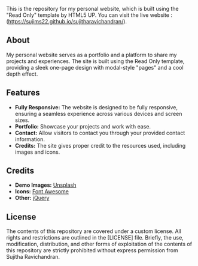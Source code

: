 
This is the repository for my personal website, which is built using the "Read Only" template by HTML5 UP. You can visit the live website : (https://sujims22.github.io/sujitharavichandran/).

## About

My personal website serves as a portfolio and a platform to share my projects and experiences. The site is built using the Read Only template, providing a sleek one-page design with modal-style "pages" and a cool depth effect.

## Features

- **Fully Responsive:** The website is designed to be fully responsive, ensuring a seamless experience across various devices and screen sizes.
- **Portfolio:** Showcase your projects and work with ease.
- **Contact:** Allow visitors to contact you through your provided contact information.
- **Credits:** The site gives proper credit to the resources used, including images and icons.

## Credits

- **Demo Images:** [Unsplash](https://unsplash.com)
- **Icons:** [Font Awesome](https://fontawesome.io)
- **Other:** [jQuery](https://jquery.com)


## License

The contents of this repository are covered under a custom license. All rights and restrictions are outlined in the [LICENSE] file. Briefly, the use, modification, distribution, and other forms of exploitation of the contents of this repository are strictly prohibited without express permission from Sujitha Ravichandran.


